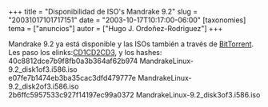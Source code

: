 +++
title = "Disponibilidad de ISO's Mandrake 9.2"
slug = "20031017101717151"
date = "2003-10-17T10:17:00-06:00"
[taxonomies]
tema = ["anuncios"]
autor = ["Hugo J. Ordoñez-Rodriguez"]
+++

Mandrake 9.2 ya está disponible y las ISOs también a través de
[BitTorrent](http://bitconjurer.org/BitTorrent/download.html). Les paso
los
elinks:[CD1](http://www.ece.eps.hw.ac.uk/~hugoj/MandrakeLinux-9.2_disk1of3.i586.iso.torrent)[CD2](http://www.ece.eps.hw.ac.uk/~hugoj/MandrakeLinux-9.2_disk2of3.i586.iso.torrent)[CD3](http://www.ece.eps.hw.ac.uk/~hugoj/MandrakeLinux-9.2_disk3of3.i586.iso.torrent),
y los hashes:  
40c8812dce7b9f8fb0a3b364af62b974 MandrakeLinux-9.2_disk1of3.i586.iso  
e07fe7b1474eb3ba35cac3dfd479777e MandrakeLinux-9.2_disk2of3.i586.iso  
2b6ffc5957533c927f14197ec99a0372 MandrakeLinux-9.2_disk3of3.i586.iso

